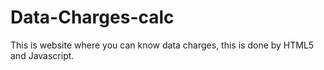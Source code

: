 # Data-Charges-calc
This is website where you can know data charges, this is done by HTML5 and Javascript.
